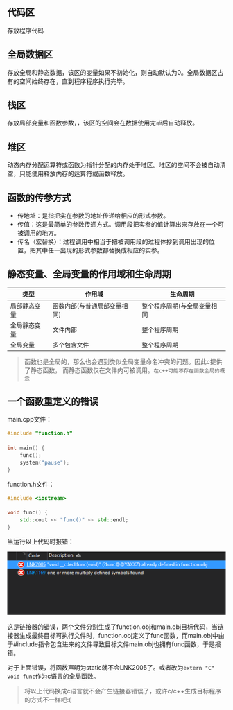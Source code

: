 ## 代码区

存放程序代码

## 全局数据区

存放全局和静态数据，该区的变量如果不初始化，则自动默认为0。全局数据区占有的空间始终存在，直到程序程序执行完毕。

## 栈区

存放局部变量和函数参数，，该区的空间会在数据使用完毕后自动释放。

## 堆区

动态内存分配运算符或函数为指针分配的内存处于堆区。堆区的空间不会被自动清空，只能使用释放内存的运算符或函数释放。

## 函数的传参方式

- 传地址：是指把实在参数的地址传递给相应的形式参数。
- 传值：这是最简单的参数传递方式。调用段把实参的值计算出来存放在一个可被调用的地方。
- 传名（宏替换）：过程调用中相当于把被调用段的过程体抄到调用出现的位置，把其中任一出现的形式参数都替换成相应的实参。

## 静态变量、全局变量的作用域和生命周期

| 类型 | 作用域 | 生命周期 |
|------|-------|----------|
| 局部静态变量 | 函数内部(与普通局部变量相同) | 整个程序周期(与全局变量相同 |
| 全局静态变量 | 文件内部 | 整个程序周期 |
| 全局变量 | 多个包含文件 | 整个程序周期 |

> 函数也是全局的，那么也会遇到类似全局变量命名冲突的问题。因此c提供了静态函数， 而静态函数仅在文件内可被调用。``` 在c++可能不存在函数全局的概念 ```

## 一个函数重定义的错误

main.cpp文件：

```cpp
#include "function.h"

int main() {
	func();
	system("pause");
}
```

function.h文件：

```cpp
#include <iostream>

void func() {
	std::cout << "func()" << std::endl;
}
```

当运行以上代码时报错：

![](./imgs/error_redefined.png)

这是链接器的错误，两个文件分别生成了function.obj和main.obj目标代码，当链接器生成最终目标可执行文件时，function.obj定义了func函数，而main.obj中由于#include指令包含进来的文件导致目标文件main.obj也拥有func函数，于是报错。

对于上面错误，将函数声明为static就不会LNK2005了。或者改为``` extern "C" void func ```作为c语言的全局函数。

> 将以上代码换成c语言就不会产生链接器错误了，或许c/c++生成目标程序的方式不一样吧:(
